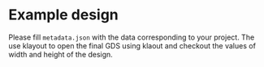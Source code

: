 # Example design 

Please fill `metadata.json` with the data corresponding to your project. 
The use klayout to open the final GDS using klaout and checkout the values 
of width and height of the design.
